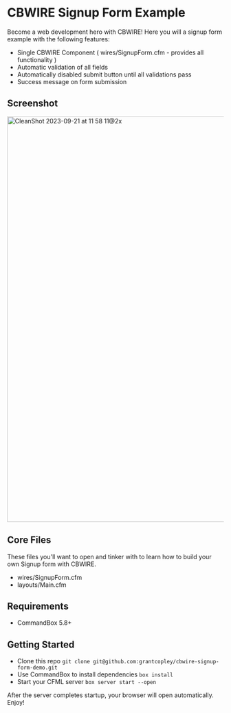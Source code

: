 # CBWIRE Signup Form Example

Become a web development hero with CBWIRE! Here you will a signup form example with the following features:

* Single CBWIRE Component ( wires/SignupForm.cfm - provides all functionality )
* Automatic validation of all fields
* Automatically disabled submit button until all validations pass
* Success message on form submission

## Screenshot

<img width="941" alt="CleanShot 2023-09-21 at 11 58 11@2x" src="https://github.com/grantcopley/cbwire-signup-form-demo/assets/1197835/ee490c67-2f67-48f4-8a26-cbdcafe9a1c4">


## Core Files

These files you'll want to open and tinker with to learn how to build your own Signup form with CBWIRE.

* wires/SignupForm.cfm
* layouts/Main.cfm

## Requirements

* CommandBox 5.8+

## Getting Started

* Clone this repo `git clone git@github.com:grantcopley/cbwire-signup-form-demo.git`
* Use CommandBox to install dependencies `box install`
* Start your CFML server `box server start --open`

After the server completes startup, your browser will open automatically. Enjoy!
